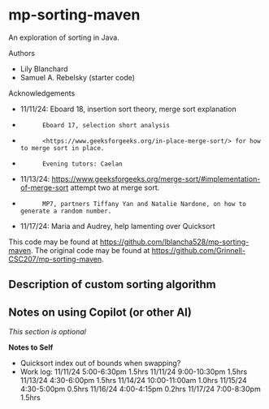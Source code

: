# mp-sorting-maven

An exploration of sorting in Java.

Authors

* Lily Blanchard
* Samuel A. Rebelsky (starter code)

Acknowledgements

* 11/11/24: Eboard 18, insertion sort theory, merge sort explanation
*           Eboard 17, selection short analysis
*           <https://www.geeksforgeeks.org/in-place-merge-sort/> for how to merge sort in place.
*           Evening tutors: Caelan
* 11/13/24: <https://www.geeksforgeeks.org/merge-sort/#implementation-of-merge-sort> attempt two at merge sort.
*           MP7, partners Tiffany Yan and Natalie Nardone, on how to generate a random number.
* 11/17/24: Maria and Audrey, help lamenting over Quicksort

This code may be found at <https://github.com/lblancha528/mp-sorting-maven>. The original code may be found at <https://github.com/Grinnell-CSC207/mp-sorting-maven>.

Description of custom sorting algorithm
---------------------------------------

Notes on using Copilot (or other AI)
------------------------------------

_This section is optional_

**Notes to Self**
* Quicksort index out of bounds when swapping?
* Work log: 
    11/11/24    5:00-6:30pm         1.5hrs
    11/11/24    9:00-10:30pm        1.5hrs
    11/13/24    4:30-6:00pm         1.5hrs
    11/14/24    10:00-11:00am       1.0hrs
    11/15/24    4:30-5:00pm         0.5hrs
    11/16/24    4:00-4:15pm         0.2hrs
    11/17/24    7:00-8:30pm         1.5hrs
